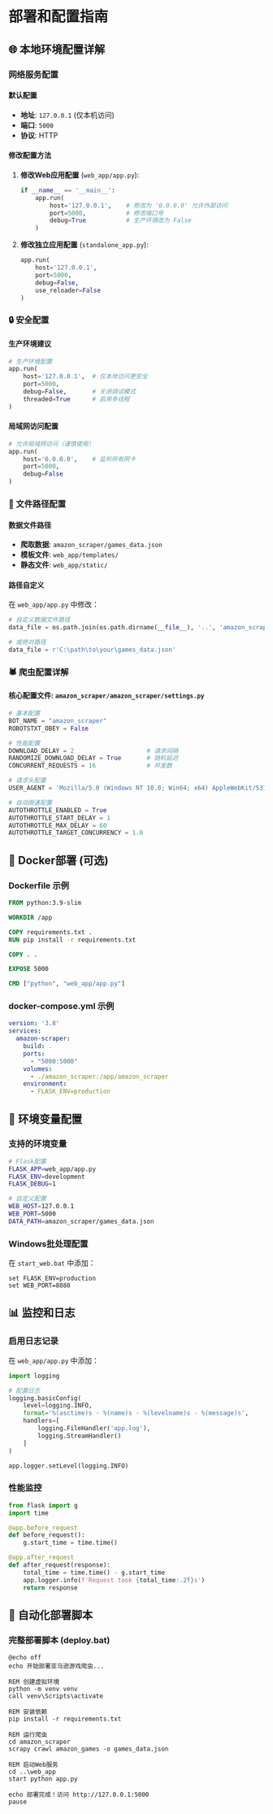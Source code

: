 # 部署和配置指南

## 🌐 本地环境配置详解

### 网络服务配置

#### 默认配置
- **地址**: `127.0.0.1` (仅本机访问)
- **端口**: `5000`
- **协议**: HTTP

#### 修改配置方法

1. **修改Web应用配置** (`web_app/app.py`):
   ```python
   if __name__ == '__main__':
       app.run(
           host='127.0.0.1',    # 修改为 '0.0.0.0' 允许外部访问
           port=5000,           # 修改端口号
           debug=True           # 生产环境改为 False
       )
   ```

2. **修改独立应用配置** (`standalone_app.py`):
   ```python
   app.run(
       host='127.0.0.1', 
       port=5000, 
       debug=False, 
       use_reloader=False
   )
   ```

### 🔒 安全配置

#### 生产环境建议
```python
# 生产环境配置
app.run(
    host='127.0.0.1',  # 仅本地访问更安全
    port=5000,
    debug=False,       # 关闭调试模式
    threaded=True      # 启用多线程
)
```

#### 局域网访问配置
```python
# 允许局域网访问（谨慎使用）
app.run(
    host='0.0.0.0',    # 监听所有网卡
    port=5000,
    debug=False
)
```

### 📁 文件路径配置

#### 数据文件路径
- **爬取数据**: `amazon_scraper/games_data.json`
- **模板文件**: `web_app/templates/`
- **静态文件**: `web_app/static/`

#### 路径自定义
在 `web_app/app.py` 中修改：
```python
# 自定义数据文件路径
data_file = os.path.join(os.path.dirname(__file__), '..', 'amazon_scraper', 'games_data.json')

# 或绝对路径
data_file = r'C:\path\to\your\games_data.json'
```

### 🕷️ 爬虫配置详解

#### 核心配置文件: `amazon_scraper/amazon_scraper/settings.py`

```python
# 基本配置
BOT_NAME = "amazon_scraper"
ROBOTSTXT_OBEY = False

# 性能配置
DOWNLOAD_DELAY = 2                    # 请求间隔
RANDOMIZE_DOWNLOAD_DELAY = True       # 随机延迟
CONCURRENT_REQUESTS = 16              # 并发数

# 请求头配置
USER_AGENT = 'Mozilla/5.0 (Windows NT 10.0; Win64; x64) AppleWebKit/537.36'

# 自动限速配置
AUTOTHROTTLE_ENABLED = True
AUTOTHROTTLE_START_DELAY = 1
AUTOTHROTTLE_MAX_DELAY = 60
AUTOTHROTTLE_TARGET_CONCURRENCY = 1.0
```

## 🐳 Docker部署 (可选)

### Dockerfile 示例
```dockerfile
FROM python:3.9-slim

WORKDIR /app

COPY requirements.txt .
RUN pip install -r requirements.txt

COPY . .

EXPOSE 5000

CMD ["python", "web_app/app.py"]
```

### docker-compose.yml 示例
```yaml
version: '3.8'
services:
  amazon-scraper:
    build: .
    ports:
      - "5000:5000"
    volumes:
      - ./amazon_scraper:/app/amazon_scraper
    environment:
      - FLASK_ENV=production
```

## 🔧 环境变量配置

### 支持的环境变量
```bash
# Flask配置
FLASK_APP=web_app/app.py
FLASK_ENV=development
FLASK_DEBUG=1

# 自定义配置
WEB_HOST=127.0.0.1
WEB_PORT=5000
DATA_PATH=amazon_scraper/games_data.json
```

### Windows批处理配置
在 `start_web.bat` 中添加：
```batch
set FLASK_ENV=production
set WEB_PORT=8080
```

## 📊 监控和日志

### 启用日志记录
在 `web_app/app.py` 中添加：
```python
import logging

# 配置日志
logging.basicConfig(
    level=logging.INFO,
    format='%(asctime)s - %(name)s - %(levelname)s - %(message)s',
    handlers=[
        logging.FileHandler('app.log'),
        logging.StreamHandler()
    ]
)

app.logger.setLevel(logging.INFO)
```

### 性能监控
```python
from flask import g
import time

@app.before_request
def before_request():
    g.start_time = time.time()

@app.after_request
def after_request(response):
    total_time = time.time() - g.start_time
    app.logger.info(f'Request took {total_time:.2f}s')
    return response
```

## 🚀 自动化部署脚本

### 完整部署脚本 (deploy.bat)
```batch
@echo off
echo 开始部署亚马逊游戏爬虫...

REM 创建虚拟环境
python -m venv venv
call venv\Scripts\activate

REM 安装依赖
pip install -r requirements.txt

REM 运行爬虫
cd amazon_scraper
scrapy crawl amazon_games -o games_data.json

REM 启动Web服务
cd ..\web_app
start python app.py

echo 部署完成！访问 http://127.0.0.1:5000
pause
```
